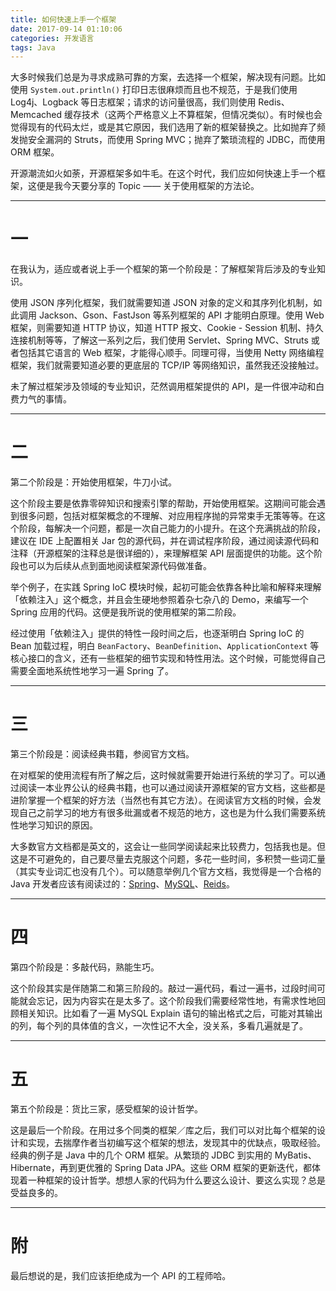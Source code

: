 ```yaml
---
title: 如何快速上手一个框架
date: 2017-09-14 01:10:06
categories: 开发语言
tags: Java
---
```

大多时候我们总是为寻求成熟可靠的方案，去选择一个框架，解决现有问题。比如使用 `System.out.println()` 打印日志很麻烦而且也不规范，于是我们使用 Log4j、Logback 等日志框架；请求的访问量很高，我们则使用 Redis、Memcached 缓存技术（这两个严格意义上不算框架，但情况类似）。有时候也会觉得现有的代码太烂，或是其它原因，我们选用了新的框架替换之。比如抛弃了频发抛安全漏洞的 Struts，而使用 Spring MVC；抛弃了繁琐流程的 JDBC，而使用 ORM 框架。

开源潮流如火如荼，开源框架多如牛毛。在这个时代，我们应如何快速上手一个框架，这便是我今天要分享的 Topic —— 关于使用框架的方法论。<!-- more -->

---

# 一
在我认为，适应或者说上手一个框架的第一个阶段是：了解框架背后涉及的专业知识。

使用 JSON 序列化框架，我们就需要知道 JSON 对象的定义和其序列化机制，如此调用 Jackson、Gson、FastJson 等系列框架的 API 才能明白原理。使用 Web 框架，则需要知道 HTTP 协议，知道 HTTP 报文、Cookie - Session 机制、持久连接机制等等，了解这一系列之后，我们使用 Servlet、Spring MVC、Struts 或者包括其它语言的 Web 框架，才能得心顺手。同理可得，当使用 Netty 网络编程框架，我们就需要知道必要的更底层的 TCP/IP 等网络知识，虽然我还没接触过。

未了解过框架涉及领域的专业知识，茫然调用框架提供的 API，是一件很冲动和白费力气的事情。

---

# 二
第二个阶段是：开始使用框架，牛刀小试。

这个阶段主要是依靠零碎知识和搜索引擎的帮助，开始使用框架。这期间可能会遇到很多问题，包括对框架概念的不理解、对应用程序抛的异常束手无策等等。在这个阶段，每解决一个问题，都是一次自己能力的小提升。在这个充满挑战的阶段，建议在 IDE 上配置相关 Jar 包的源代码，并在调试程序阶段，通过阅读源代码和注释（开源框架的注释总是很详细的），来理解框架 API 层面提供的功能。这个阶段也可以为后续从点到面地阅读框架源代码做准备。

举个例子，在实践 Spring IoC 模块时候，起初可能会依靠各种比喻和解释来理解「依赖注入」这个概念，并且会生硬地参照着杂七杂八的 Demo，来编写一个 Spring 应用的代码。这便是我所说的使用框架的第二阶段。

经过使用「依赖注入」提供的特性一段时间之后，也逐渐明白 Spring IoC 的 Bean 加载过程，明白 `BeanFactory`、`BeanDefinition`、`ApplicationContext` 等核心接口的含义，还有一些框架的细节实现和特性用法。这个时候，可能觉得自己需要全面地系统性地学习一遍 Spring 了。

---

# 三
第三个阶段是：阅读经典书籍，参阅官方文档。

在对框架的使用流程有所了解之后，这时候就需要开始进行系统的学习了。可以通过阅读一本业界公认的经典书籍，也可以通过阅读开源框架的官方文档，这些都是进阶掌握一个框架的好方法（当然也有其它方法）。在阅读官方文档的时候，会发现自己之前学习的地方有很多纰漏或者不规范的地方，这也是为什么我们需要系统性地学习知识的原因。

大多数官方文档都是英文的，这会让一些同学阅读起来比较费力，包括我也是。但这是不可避免的，自己要尽量去克服这个问题，多花一些时间，多积赞一些词汇量（其实专业词汇也没有几个）。可以随意举例几个官方文档，我觉得是一个合格的 Java 开发者应该有阅读过的：[Spring](https://docs.spring.io/spring/docs/current/spring-framework-reference/htmlsingle/)、[MySQL](https://dev.mysql.com/doc/refman/5.7/en/)、[Reids](https://redis.io/)。

---

# 四
第四个阶段是：多敲代码，熟能生巧。

这个阶段其实是伴随第二和第三阶段的。敲过一遍代码，看过一遍书，过段时间可能就会忘记，因为内容实在是太多了。这个阶段我们需要经常性地，有需求性地回顾相关知识。比如看了一遍 MySQL Explain 语句的输出格式之后，可能对其输出的列，每个列的具体值的含义，一次性记不大全，没关系，多看几遍就是了。

---

# 五
第五个阶段是：货比三家，感受框架的设计哲学。

这是最后一个阶段。在用过多个同类的框架／库之后，我们可以对比每个框架的设计和实现，去揣摩作者当初编写这个框架的想法，发现其中的优缺点，吸取经验。经典的例子是 Java 中的几个 ORM 框架。从繁琐的 JDBC 到实用的 MyBatis、Hibernate，再到更优雅的 Spring Data JPA。这些 ORM 框架的更新迭代，都体现着一种框架的设计哲学。想想人家的代码为什么要这么设计、要这么实现？总是受益良多的。

---

# 附
最后想说的是，我们应该拒绝成为一个 API 的工程师哈。